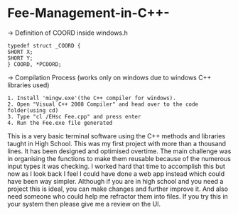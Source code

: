﻿# Fee-Management-in-C++-

-> Definition of COORD inside windows.h

    typedef struct _COORD {
    SHORT X;
    SHORT Y;
    } COORD, *PCOORD;

-> Compilation Process (works only on windows due to windows C++ libraries used)

    1. Install 'mingw.exe'(the C++ compiler for windows). 
    2. Open "Visual C++ 2008 Compiler" and head over to the code folder(using cd)
    3. Type "cl /EHsc Fee.cpp" and press enter
    4. Run the Fee.exe file generated
    
This is a very basic terminal software using the C++ methods and libraries taught in High School. This was my first project with more than a thousand lines. It has been designed and optimised overtime. The main challenge was in organising the functions to make them reusable because of the numerous input types it was checking. I worked hard that time to accomplish this but now as I look back I feel I could have done a web app instead which could have been way simpler. Although if you are in high school and you need a project this is ideal, you can make changes and further improve it. And also need someone who could help me refractor them into files. If you try this in your system then please give me a review on the UI. 

